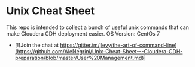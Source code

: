 # Unix Cheat Sheet
This repo is intended to collect a bunch of useful unix commands that can make Cloudera CDH deployment easier.
OS Version: CentOs 7

- [![Join the chat at https://gitter.im/jlevy/the-art-of-command-line](https://github.com/AleNegrini/Unix-Cheat-Sheet---Cloudera-CDH-preparation/blob/master/User%20Management.md)]
